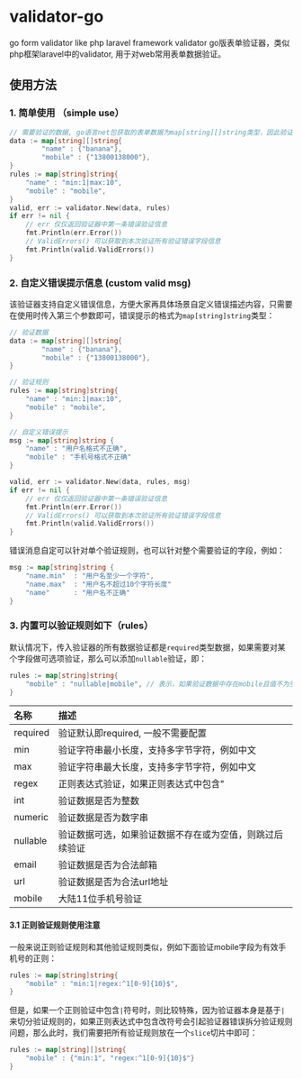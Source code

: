 # validator-go
go form validator like php laravel framework validator
go版表单验证器，类似php框架laravel中的validator, 用于对web常用表单数据验证。

## 使用方法

### 1. 简单使用 （simple use）

```go
// 需要验证的数据, go语言net包获取的表单数据为map[string][]string类型，因此验证器保持一致，方便直接验证form表单数据
data := map[string][]string{
		"name" : {"banana"},
		"mobile" : {"13800138000"},
}
rules := map[string]string{
    "name" : "min:1|max:10",
    "mobile" : "mobile",
}
valid, err := validator.New(data, rules)
if err != nil {
    // err 仅仅返回验证器中第一条错误验证信息
    fmt.Println(err.Error())
    // ValidErrors() 可以获取到本次验证所有验证错误字段信息
    fmt.Println(valid.ValidErrors())
}
```

### 2. 自定义错误提示信息 (custom valid msg)

该验证器支持自定义错误信息，方便大家再具体场景自定义错误描述内容，只需要在使用时传入第三个参数即可，错误提示的格式为`map[string]string`类型：

```go
// 验证数据
data := map[string][]string{
		"name" : {"banana"},
		"mobile" : {"13800138000"},
}

// 验证规则
rules := map[string]string{
    "name" : "min:1|max:10",
    "mobile" : "mobile",
}

// 自定义错误提示
msg := map[string]string {
    "name" : "用户名格式不正确",
    "mobile" : "手机号格式不正确"
}

valid, err := validator.New(data, rules, msg)
if err != nil {
    // err 仅仅返回验证器中第一条错误验证信息
    fmt.Println(err.Error())
    // ValidErrors() 可以获取到本次验证所有验证错误字段信息
    fmt.Println(valid.ValidErrors())
}
```

错误消息自定可以针对单个验证规则，也可以针对整个需要验证的字段，例如：

```go
msg := map[string]string {
    "name.min"  : "用户名至少一个字符",
    "name.max"  : "用户名不超过10个字符长度"
    "name"      : "用户名不正确"
}
```

### 3. 内置可以验证规则如下（rules）

默认情况下，传入验证器的所有数据验证都是`required`类型数据，如果需要对某个字段做可选项验证，那么可以添加`nullable`验证，即：

```go
rules := map[string]string{
    "mobile" : "nullable|mobile", // 表示，如果验证数据中存在mobile且值不为空，那么就验证，否则跳过
}
```

| 名称             | 描述                                                                 |
|:---------------- |:---------------------------------------------------------------------|
| required         | 验证默认即required, 一般不需要配置                                    |
| min              | 验证字符串最小长度，支持多字节字符，例如中文                           |
| max              | 验证字符串最大长度，支持多字节字符，例如中文                           |
| regex            | 正则表达式验证，如果正则表达式中包含"|"符号，请参考正则验证试验注意部分 |
| int              | 验证数据是否为整数                                                   |
| numeric          | 验证数据是否为数字串                                                 |
| nullable         | 验证数据可选，如果验证数据不存在或为空值，则跳过后续验证               |
| email            | 验证数据是否为合法邮箱                                               |
| url              | 验证数据是否为合法url地址                                            |
| mobile           | 大陆11位手机号验证                                                   |

#### 3.1 正则验证规则使用注意

一般来说正则验证规则和其他验证规则类似，例如下面验证mobile字段为有效手机号的正则：

```go
rules := map[string]string{
    "mobile" : "min:1|regex:^1[0-9]{10}$",
}
```

但是，如果一个正则验证中包含`|`符号时，则比较特殊，因为验证器本身是基于`|`来切分验证规则的，如果正则表达式中包含改符号会引起验证器错误拆分验证规则问题，那么此时，我们需要把所有验证规则放在一个`slice`切片中即可：

```go
rules := map[string][]string{
    "mobile" : {"min:1", "regex:^1[0-9]{10}$"}
}
```



